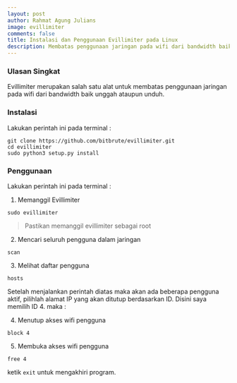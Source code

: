 ```yaml
---
layout: post
author: Rahmat Agung Julians
image: evillimiter
comments: false
title: Instalasi dan Penggunaan Evillimiter pada Linux
description: Membatas penggunaan jaringan pada wifi dari bandwidth baik unggah ataupun unduh.
---
```


### Ulasan Singkat
Evillimiter merupakan salah satu alat untuk membatas penggunaan jaringan pada wifi dari bandwidth baik unggah ataupun unduh.

### Instalasi
Lakukan perintah ini pada terminal :
```
git clone https://github.com/bitbrute/evillimiter.git
cd evillimiter
sudo python3 setup.py install
```

### Penggunaan
Lakukan perintah ini pada terminal :
1. Memanggil Evillimiter
```
sudo evillimiter
```
> Pastikan memanggil evillimiter sebagai root
2. Mencari seluruh pengguna dalam jaringan
```
scan
```
3. Melihat daftar pengguna 
```
hosts
```
Setelah menjalankan perintah diatas maka akan ada beberapa pengguna aktif, pilihlah alamat IP yang akan ditutup berdasarkan ID.
Disini saya memilih ID 4. maka :

4. Menutup akses wifi pengguna
```
block 4
```
5. Membuka akses wifi pengguna
```
free 4
```

ketik `exit` untuk mengakhiri program.

